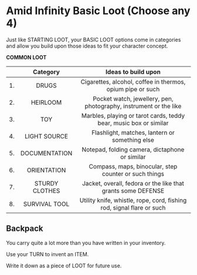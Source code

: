 # Amid Infinity Basic Loot (Choose any 4)

Just like STARTING LOOT, your BASIC LOOT options come in categories and allow you build upon those ideas to fit your character concept.

**COMMON LOOT**

|    |    Category    |                          Ideas to build upon                          |
|:--:|:--------------:|:---------------------------------------------------------------------:|
| 1. |     DRUGS      |      Cigarettes, alcohol, coffee in thermos, opium pipe or such       |
| 2. |    HEIRLOOM    |   Pocket watch, jewellery, pen, photography, instrument or the like   |
| 3. |      TOY       |   Marbles, playing or tarot cards, teddy bear, music box or similar   |
| 4. |  LIGHT SOURCE  |            Flashlight, matches, lantern or something else             |
| 5. | DOCUMENTATION  |            Notepad, folding camera, dictaphone or similar             |
| 6. |  ORIENTATION   |         Compass, maps, binocular, step counter or such things         |
| 7. | STURDY CLOTHES |     Jacket, overall, fedora or the like that grants some DEFENSE      |
| 8. | SURVIVAL TOOL  | Utility knife, whistle, rope, cord, fishing rod, signal flare or such |

## Backpack

You carry quite a lot more than you have written in your inventory.

Use your TURN to invent an ITEM.

Write it down as a piece of LOOT for future use.
